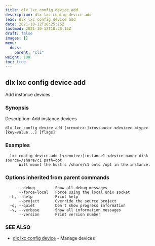 ```yaml
---
title: dlx lxc config device add
description: dlx lxc config device add
lead: dlx lxc config device add
date: 2021-10-12T10:25:15Z
lastmod: 2021-10-12T10:25:15Z
draft: false
images: []
menu:
  docs:
    parent: "cli"
weight: 100
toc: true
---
```

## dlx lxc config device add

Add instance devices

### Synopsis

Description:
  Add instance devices



```
dlx lxc config device add [<remote>:]<instance> <device> <type> [key=value...] [flags]
```

### Examples

```
  lxc config device add [<remote>:]instance1 <device-name> disk source=/share/c1 path=opt
      Will mount the host's /share/c1 onto /opt in the instance.
```

### Options inherited from parent commands

```
      --debug         Show all debug messages
      --force-local   Force using the local unix socket
  -h, --help          Print help
      --project       Override the source project
  -q, --quiet         Don't show progress information
  -v, --verbose       Show all information messages
      --version       Print version number
```

### SEE ALSO

* [dlx lxc config device](/docs/cmd/dlx_lxc_config_device)	 - Manage devices

